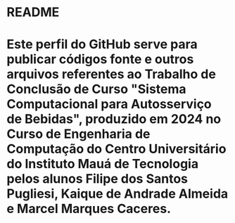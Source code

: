 # README

# Este perfil do GitHub serve para publicar códigos fonte e outros arquivos referentes ao Trabalho de Conclusão de Curso "Sistema Computacional para Autosserviço de Bebidas", produzido em 2024 no Curso de Engenharia de Computação do Centro Universitário do Instituto Mauá de Tecnologia pelos alunos Filipe dos Santos Pugliesi, Kaique de Andrade Almeida e Marcel Marques Caceres.
